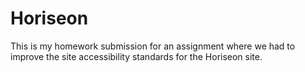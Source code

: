 # Horiseon
This is my homework submission for an assignment where we had to improve the site accessibility standards for the Horiseon site.

